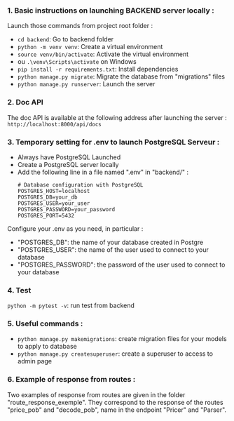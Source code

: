 ### 1. Basic instructions on launching BACKEND server locally :

Launch those commands from project root folder :
- ````cd backend````: Go to backend folder
- ````python -m venv venv````: Create a virtual environment
- ````source venv/bin/activate````: Activate the virtual environment
- ou ````.\venv\Scripts\activate```` on Windows
- ````pip install -r requirements.txt````: Install dependencies
- ````python manage.py migrate````: Migrate the database from "migrations" files
- ````python manage.py runserver````: Launch the server

### 2. Doc API
The doc API is available at the following address after launching the server : 
````http://localhost:8000/api/docs````

### 3. Temporary setting for .env to launch PostgreSQL Serveur :
- Always have PostgreSQL Launched
- Create a PostgreSQL server locally
- Add the following line in a file named ".env" in "backend/" :
    ````
    # Database configuration with PostgreSQL
    POSTGRES_HOST=localhost
    POSTGRES_DB=your_db
    POSTGRES_USER=your_user
    POSTGRES_PASSWORD=your_password
    POSTGRES_PORT=5432
    ````
Configure your .env as you need, in particular :
- "POSTGRES_DB": the name of your database created in Postgre
- "POSTGRES_USER": the name of the user used to connect to your database
- "POSTGRES_PASSWORD": the password of the user used to connect to your database

### 4. Test

````python -m pytest -v````: run test from backend

### 5. Useful commands :

- ````python manage.py makemigrations````: create migration files for your models to apply to database
- ````python manage.py createsuperuser````: create a superuser to access to admin page

### 6. Example of response from routes :
Two examples of response from routes are given in the folder "route_response_exemple". They correspond to the response of the routes "price_pob" and "decode_pob", name in the endpoint "Pricer" and "Parser".
